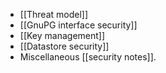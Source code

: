 
* [[Threat model]]
* [[GnuPG interface security]]
* [[Key management]]
* [[Datastore security]]
* Miscellaneous [[security notes]].